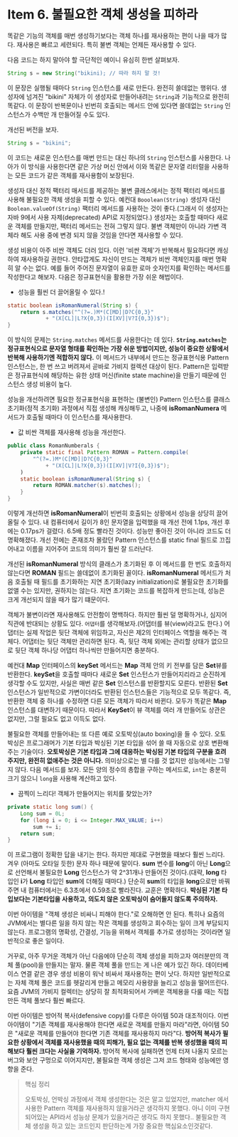 # Item 6. 불필요한 객체 생성을 피하라

똑같은 기능의 객체를 매번 생성하기보다는 객체 하나를 재사용하는 편이 나을 때가 많다. 재사용은 빠르고 세련되다. 특히 불변 객체는 언제든 재사용할 수 있다.

다음 코드는 하지 말아야 할 극단적인 예이니 유심히 한번 살펴보자.

```java
String s = new String("bikini); // 따라 하지 말 것!
```

이 문장은 실행될 때마다 `String` 인스턴스를 새로 만든다. 완전히 쓸데없는 행위다. 생성자에 넘겨진 "bikini" 자체가 이 생성자로 만들어내려는 `String`과 기능적으로 완전히 똑같다. 이 문장이 반복문이나 빈번히 호출되는 메서드 안에 있다면 쓸데없는 `String` 인스턴스가 수백만 개 만들어질 수도 있다.

개선된 버전을 보자.

```java
String s = "bikini";
```

이 코드는 새로운 인스턴스를 매번 만드는 대신 하나의 `String` 인스턴스를 사용한다. 나아가 이 방식을 사용한다면 같은 가상 머신 안에서 이와 똑같은 문자열 리터럴을 사용하는 모든 코드가 같은 객체를 재사용함이 보장된다.

생성자 대신 정적 팩터리 매서드를 제공하는 불변 클래스에서는 정적 팩터리 메서드를 사용해 불필요한 객체 생성을 피할 수 있다. 예컨대 `Booolean(String)` 생성자 대신 `Boolean.valueOf(String)` 팩터리 메서드를 사용하는 것이 좋다.(그래서 이 생성자는 자바 9에서 사용 자제(deprecated) API로 지정되었다.) 생성자는 호출할 때마다 새로운 객체를 만들지만, 팩터리 메서드는 전혀 그렇지 않다. 불변 객체만이 아니라 가변 객체라 해도 사용 중에 변경 되지 않을 것임을 안다면 재사용할 수 있다.

생성 비용이 아주 비싼 객체도 더러 있다. 이런 '비싼 객체'가 반복해서 필요하다면 캐싱하여 재사용하길 권한다. 안타깝게도 자신이 만드는 객체가 비싼 객체인지를 매번 명확히 알 수는 없다. 예를 들어 주어진 문자열이 유효한 로마 숫자인지를 확인하는 메서드를 작성한다고 해보자. 다음은 정규표현식을 활용한 가장 쉬운 해법이다.

* 성능을 훨씬 더 끌어올릴 수 있다.!

```java
static boolean isRomanNumeral(String s) {
    return s.matches("^(?=.)M*(C[MD]|D?C{0,3}"
            + "(X[CL]|L?X{0,3})(I[XV]|V?I{0,3})$");
}
```

이 방식의 문제는 `String.matches` 메서드를 사용한다는 데 있다. **`String.matches`는 정규표현식으로 문자열 형태를 확인하는 가장 쉬운 방법이지만, 성능이 중요한 상황에서 반복해 사용하기엔 적합하지 않다.** 이 메서드가 내부에서 만드는 정규표현식용 Pattern 인스턴스는, 한 번 쓰고 버려져서 곧바로 가비지 컬렉션 대상이 된다. Pattern은 입력받은 정규표현식에 해당하는 유한 상태 머신(finite state machine)을 만들기 때문에 인스턴스 생성 비용이 높다.

성능을 개선하려면 필요한 정규표현식을 표현하는 (불변인) Pattern 인스턴스를 클래스 초기화(정적 초기화) 과정에서 직접 생성해 캐싱해두고, 나중에 **isRomanNumera** 메서드가 호출될 때마다 이 인스턴스를 재사용한다.

* 값 비싼 객체를 재사용해 성능을 개선한다.

```java
public class RomanNumberals {
    private static final Pattern ROMAN = Pattern.compile(
        "^(?=.)M*(C[MD]|D?C{0,3}"
            + "(X[CL]|L?X{0,3})(I[XV]|V?I{0,3})$");
    )
    static boolean isRomanNumeral(String s) {
        return ROMAN.matcher(s).matches();
    }
}
```

이렇게 개선하면 **isRomanNumeral**이 빈번히 호출되는 상황에서 성능을 상당히 끌어올릴 수 있다. 내 컴퓨터에서 길이가 8인 문자열을 입력했을 때 개선 전에 1.1ps, 개선 후에는 0.17ps가 걸렸다. 6.5배 정도 빨라진 것이다. 성능만 좋아진 것이 아니라 코드도 더 명확해졌다. 개선 전에는 존재조차 몰랐던 Pattern 인스턴스를 static final 필드로 끄집어내고 이름을 지어주어 코드의 의미가 훨씬 잘 드러난다.

개선된 **isRomanNumeral** 방식의 클래스가 초기화된 후 이 메서드를 한 번도 호출하지 않는다면 **ROMAN** 필드는 쓸데없이 초기화된 꼴이다. **isRomanNumeral** 메서드가 처음 호출될 때 필드를 초기화하는 지연 초기화(lazy initialization)로 불필요한 초기화를 없앨 수는 있지만, 권하지는 않는다. 지연 초기화는 코드를 복잡하게 만드는데, 성능은 크게 개선되지 않을 때가 많기 떄문이다.

객체가 불변이라면 재사용해도 안전함이 명백하다. 하지만 훨씬 덜 명확하거나, 심지어 직관에 반대되는 상황도 있다. `어댑터`를 생각해보자.(어댑터를 뷰(view)라고도 한다.) 어댑터는 실제 작업은 뒷단 객체에 위임하고, 자신은 제2의 인터페이스 역할을 해주는 객체다. 어댑터는 뒷단 객체만 관리하면 된다. 즉, 뒷단 객체 외에는 관리할 상태가 없으므로 뒷단 객체 하나당 어댑터 하나씩만 만들어지면 충분하다.

예컨대 **Map** 인터페이스의 **keySet** 메서드는 **Map** 객체 안의 키 전부를 담은 **Set**뷰를 반환한다. **keySet**을 호출할 때마다 새로운 **Set** 인스턴스가 만들어지리라고 순진하게 생각할 수도 있지만, 사실은 매번 같은 **Set** 인스턴스를 반환할지도 모른다. 반환된 **Set** 인스턴스가 일반적으로 가변이더라도 반환된 인스턴스들은 기능적으로 모두 똑같다. 즉, 반환한 객체 중 하나를 수정하면 다른 모든 객체가 따라서 바뀐다. 모두가 똑같은 **Map** 인스턴스를 대변하기 때문이다. 따라서 **KeySet**이 뷰 객체를 여러 개 만들어도 상관은 없지만, 그럴 필요도 없고 이득도 없다.

불필요한 객체를 만들어내는 또 다른 예로 오토박싱(auto boxing)을 들 수 있다. 오토박싱은 프로그래머가 기본 타입과 박싱된 기본 타입을 섞어 쓸 때 자동으로 상호 변환해주는 기술이다. **오토박싱은 기본 타입과 그에 대응하는 박싱된 기본 타입의 구분을 흐려주지만, 완전히 없애주는 것은 아니다.** 의미상으로는 별 다를 것 없지만 성능에서는 그렇지 않다. 다음 메서드를 보자. 모든 양의 정수의 총합을 구하는 메서드로, `int`는 충분히 크기 않으니 `long`을 사용해 계산하고 있다.

* 끔찍이 느리다! 객체가 만들어지는 위치를 찾았는가?

```java
private static long sum() {
    Long sum = 0L;
    for (long i = 0; i <= Integer.MAX_VALUE; i++)
        sum += i;
    return sum;
}
```

이 프로그램이 정확한 답을 내기는 한다. 하지만 제대로 구현했을 때보다 훨씬 느리다. 겨우 (아마도 오타일 듯한) 문자 하나 때문에 말이다. **sum** 변수를 **long**이 아닌 **Long**으로 선언해서 불필요한 **Long** 인스턴스가 약 2^31개나 만들어진 것이다.(대략, **long** 타입인 **i**가 **Long** 타입인 **sum**에 더해질 때마다.) 단순히 **sum**의 타입을 **long**으로만 바꿔주면 내 컴퓨터에서는 6.3초에서 0.59초로 빨라진다. 교훈은 명확하다. **박싱된 기본 타입보다는 기본타입을 사용하고, 의도치 않은 오토박싱이 숨어들지 않도록 주의하자.**

이번 아이템을 "객체 생성은 비싸니 피해야 한다."로 오해하면 안 된다. 특히나 요즘의 JVM에서는 별다른 일을 하지 않는 작은 객체를 생성하고 회수하는 일이 크게 부담되지 않는다. 프로그램의 명확성, 간결성, 기능을 위해서 객체를 추가로 생성하는 것이라면 일반적으로 좋은 일이다.

거꾸로, 아주 무거운 객체가 아닌 다음에야 단순히 객체 생성을 피하고자 여러분만의 객체 풀(pool)을 만들지는 말자. 물론 객체 풀을 만드는 게 나은 예가 있긴 하다. 데이터베이스 연결 같은 경우 생성 비용이 워낙 비싸서 재사용하는 편이 낫다. 하지만 일반적으로는 자체 객체 풀은 코드를 헷갈리게 만들고 메모리 사용량을 늘리고 성능을 떨어뜨린다. 요즘 JVM의 가비지 컬렉터는 상당히 잘 최적화되어서 가벼운 객체용을 다룰 때는 직접 만든 객체 풀보다 훨씬 빠르다.

이번 아이템은 방어적 복사(defensive copy)를 다루은 아이템 50과 대조적이다. 이번 아이템이 "기존 객체를 재사용해야 한다면 새로운 객체를 만들지 마라"라면, 아이템 50은 "새로운 객체를 만들어야 한다면 기존 객체를 재사용하지 마라"다. **방어적 복사가 필요한 상황에서 객체를 재사용했을 때의 피해가, 필요 없는 객체를 반복 생성했을 때의 피해보다 훨씬 크다는 사실을 기억하자.** 방어적 복사에 실패하면 언제 터져 나올지 모르는 버그와 보안 구멍으로 이어지지만, 불필요한 객체 생성은 그저 코드 형태와 성능에만 영향을 준다.

> 핵심 정리
>
> 오토박싱, 언박싱 과정에서 객체 생성한다는 것은 알고 있었지만, matcher 에서 사용한 Pattern 객체를 재사용하지 않을거라곤 생각하지 못했다. 아니 이미 구현되어있는 API라서 성능상 문제가 있을거라곤 생각도 하지 못했다.. 불필요한 객체 생성을 하고 있는 코드인지 판단하는게 가장 중요한 핵심요소인것같다.